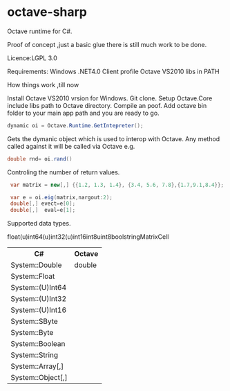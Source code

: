 octave-sharp
============

Octave runtime for C#. 

Proof of concept ,just a basic glue  there is still much work to be done. 

Licence:LGPL 3.0

Requirements:
Windows
.NET4.0 Client profile
Octave VS2010 libs in PATH

How things work ,till now

Install Octave VS2010 vrsion for Windows. Git clone. Setup Octave.Core include libs path to Octave directory. Compile an poof.
Add octave bin folder to your main app path and you are ready to go.

```c#
dynamic oi = Octave.Runtime.GetIntepreter();
```
Gets the dymanic object which is used to interop with Octave. Any method called against it will be called via Octave e.g.

```c#
double rnd= oi.rand()
```
Controling the number of return values.

```c#
 var matrix = new[,] {{1.2, 1.3, 1.4}, {3.4, 5.6, 7.8},{1.7,9.1,8.4}};

 var e = oi.eig(matrix,nargout:2);
 double[,] evect=e[0];
 double[,]  eval=e[1];

```
Supported data types.

<table>
  <tr>
    <th>C#</th><th>Octave</th>
  </tr>
  <tr>
    <td>System::Double</td><td>double</td>
  </tr>
  <tr>
    <td>System::Float</td>float</td>
  </tr>
  <tr>
    <td>System::(U)Int64</td>(u)int64</td>
  </tr>
  <tr>
    <td>System::(U)Int32</td>(u)int32</td>
  </tr>
  <tr>
    <td>System::(U)Int16</td>(u)int16</td>
  </tr>
  <tr>
    <td>System::SByte</td>int8</td>
  </tr>
  <tr>
    <td>System::Byte</td>uint8</td>
  </tr>
  <tr>
    <td>System::Boolean</td>bool</td>
  </tr>
  <tr>
    <td>System::String</td>string</td>
  </tr>
  <tr>
    <td>System::Array[,]</td>Matrix</td>
  </tr>
  <tr>
    <td>System::Object[,]</td>Cell</td>
  </tr>
</table>


